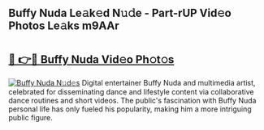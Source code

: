 ## Buffy Nuda Le𝚊k𝚎d N𝚞𝚍e - Part-rUP Vid𝚎o Photos Le𝚊ks m9AAr

# <h2><a href="http://fbb9t4.evod.top/?m=Buffy+Nuda">🔗 👉🔴 Buffy Nuda Vid𝚎o Ph𝚘t𝚘s</a></h2>

[![Buffy Nuda N𝚞d𝚎s](https://i.imgur.com/8V9OHl7.gif)](http://fbb9t4.evod.top/?m=Buffy+Nuda)
Digital entertainer Buffy Nuda and multimedia artist, celebrated for disseminating dance and lifestyle content via collaborative dance routines and short videos. The public's fascination with Buffy Nuda personal life has only fueled his popularity, making him a more intriguing public figure. 
